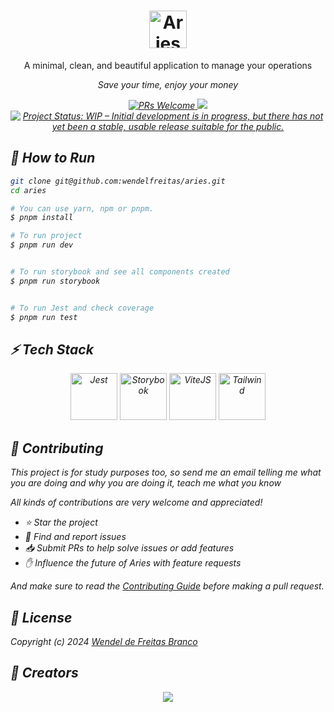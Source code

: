 <h1 align="center">

  <img src="https://tradearies.com/img/logo.png" alt="Aries" height="60" >

</h1>

<p align="center">A minimal, clean, and beautiful application to manage your operations</p>

<p align="center"><i>Save your time, enjoy your money</p>

<p align="center">
  <a href="http://makeapullrequest.com">
    <img src="https://img.shields.io/badge/contribuition-welcome-brightgreen.svg" alt="PRs Welcome">
  </a>
  <a href="https://saythanks.io/to/wendelfreitas">
      <img src="https://img.shields.io/badge/SayThanks.io-%E2%98%BC-1EAEDB.svg">
  </a>
<a href="https://www.repostatus.org/#wip"><img src="https://www.repostatus.org/badges/latest/wip.svg" alt="Project Status: WIP – Initial development is in progress, but there has not yet been a stable, usable release suitable for the public." /></a>
</p>

## :rocket: **How to Run**

```sh
git clone git@github.com:wendelfreitas/aries.git
cd aries

# You can use yarn, npm or pnpm.
$ pnpm install

# To run project
$ pnpm run dev


# To run storybook and see all components created
$ pnpm run storybook


# To run Jest and check coverage
$ pnpm run test
```

## :zap: **Tech Stack**

<div align="center">
  <img src="https://cdn.freebiesupply.com/logos/large/2x/jest-logo-png-transparent.png" alt="Jest" height="75" width="75">
  <img src="https://www.svgrepo.com/show/354397/storybook-icon.svg" alt="Storybook" height="75" width="75">
  <img src="https://upload.wikimedia.org/wikipedia/commons/f/f1/Vitejs-logo.svg" alt="ViteJS" height="75" width="75">
  <img src="https://upload.wikimedia.org/wikipedia/commons/thumb/d/d5/Tailwind_CSS_Logo.svg/2048px-Tailwind_CSS_Logo.svg.png" alt="Tailwind" height="75" width="75">
</div>

## :handshake: **Contributing**

This project is for study purposes too, so send me an email telling me what you are doing and why you are doing it, teach me what you know

All kinds of contributions are very welcome and appreciated!

- ⭐️ Star the project
- 🐛 Find and report issues
- 📥 Submit PRs to help solve issues or add features
- ✋ Influence the future of Aries with feature requests

And make sure to read the [Contributing Guide](/CONTRIBUTING.md) before making a pull request.

## :tophat: **License**

Copyright (c) 2024 [Wendel de Freitas Branco](https://www.linkedin.com/in/wendelfb)

## :art: **Creators**

<div align="center">
  <a href="https://github.com/wendelfreitas/aries/graphs/contributors" >
    <img src="https://contrib.rocks/image?repo=wendelfreitas/aries" />
  </a>
</div>
